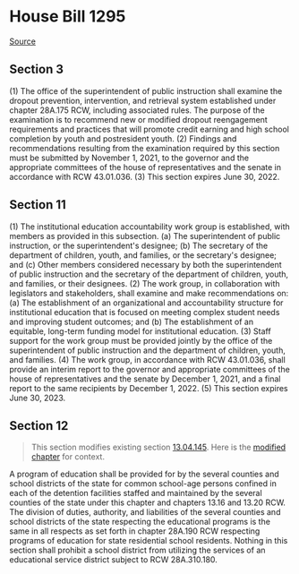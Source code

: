 # House Bill 1295

[Source](http://lawfilesext.leg.wa.gov/biennium/2021-22/Xml/Bills/House%20Bills/1295.xml)
## Section 3
(1) The office of the superintendent of public instruction shall examine the dropout prevention, intervention, and retrieval system established under chapter 28A.175 RCW, including associated rules. The purpose of the examination is to recommend new or modified dropout reengagement requirements and practices that will promote credit earning and high school completion by youth and postresident youth.
(2) Findings and recommendations resulting from the examination required by this section must be submitted by November 1, 2021, to the governor and the appropriate committees of the house of representatives and the senate in accordance with RCW 43.01.036.
(3) This section expires June 30, 2022.

## Section 11
(1) The institutional education accountability work group is established, with members as provided in this subsection.
(a) The superintendent of public instruction, or the superintendent's designee;
(b) The secretary of the department of children, youth, and families, or the secretary's designee; and
(c) Other members considered necessary by both the superintendent of public instruction and the secretary of the department of children, youth, and families, or their designees.
(2) The work group, in collaboration with legislators and stakeholders, shall examine and make recommendations on:
(a) The establishment of an organizational and accountability structure for institutional education that is focused on meeting complex student needs and improving student outcomes; and
(b) The establishment of an equitable, long-term funding model for institutional education.
(3) Staff support for the work group must be provided jointly by the office of the superintendent of public instruction and the department of children, youth, and families.
(4) The work group, in accordance with RCW 43.01.036, shall provide an interim report to the governor and appropriate committees of the house of representatives and the senate by December 1, 2021, and a final report to the same recipients by December 1, 2022.
(5) This section expires June 30, 2023.

## Section 12
> This section modifies existing section [13.04.145](/rcw/13_juvenile_courts_and_juvenile_offenders/13.04_basic_juvenile_court_act.md). Here is the [modified chapter](rcw/13_juvenile_courts_and_juvenile_offenders/13.04_basic_juvenile_court_act.md) for context.

A program of education shall be provided for by the several counties and school districts of the state for common school-age persons confined in each of the detention facilities staffed and maintained by the several counties of the state under this chapter and chapters 13.16 and 13.20 RCW. The division of duties, authority, and liabilities of the several counties and school districts of the state respecting the educational programs is the same in all respects as set forth in chapter 28A.190 RCW respecting programs of education for state residential school residents.  Nothing in this section shall prohibit a school district from utilizing the services of an educational service district subject to RCW 28A.310.180.

